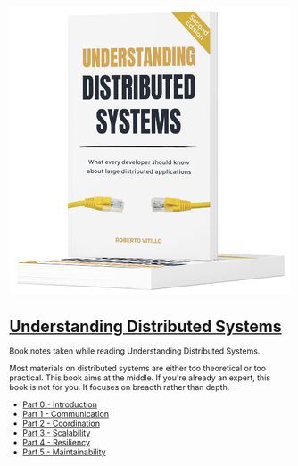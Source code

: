 <img width="520" src="https://github.com/aleahabattle/booknotes/blob/master/system-design/understanding-distributed-systems/images/uds-cover.png" alt="UDS book cover">

# [Understanding Distributed Systems](https://www.goodreads.com/book/show/56977420-understanding-distributed-systems)
Book notes taken while reading Understanding Distributed Systems.

Most materials on distributed systems are either too theoretical or too practical. This book aims at the middle. If you're already an expert, this book is not for you. It focuses on breadth rather than depth.

 * [Part 0 - Introduction](./part0)
 * [Part 1 - Communication](./part1)
 * [Part 2 - Coordination](./part2)
 * [Part 3 - Scalability](./part3)
 * [Part 4 - Resiliency](./part4)
 * [Part 5 - Maintainability](./part5)